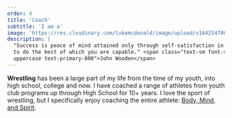 ```yaml
---
order: 4
title: 'Coach'
subtitle: 'I am a'
image: 'https://res.cloudinary.com/lukemcdonald/image/upload/v1642547067/lukemcdonald-com/luke-coach_ywf7p8.jpg'
description: |
  "Success is peace of mind attained only through self-satisfaction in knowing you made the effort
  to do the best of which you are capable." <span class="text-sm font-semibold tracking-wide
  uppercase text-primary-800">John Wooden</span>
---
```


<strong>Wrestling</strong> has been a large part of my life from the time of my youth, into high
school, college and now. I have coached a range of athletes from youth club programs up through High
School for 10+ years. I love the sport of wrestling, but I specifically enjoy coaching the entire
athlete: [Body, Mind, and Spirit](https://3dinstitute.com/).
